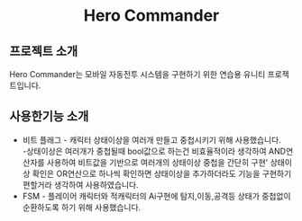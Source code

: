 <h1 align ="center">Hero Commander</h1>
<div align = "left">
  <h2>프로젝트 소개</h2>
  Hero Commander는 모바일 자동전투 시스템을 구현하기 위한 연습용 유니티 프로젝트입니다.
  <h2>사용한기능 소개</h2>
  <ul>
    <li>비트 플래그 - 캐릭터 상태이상을 여러개 만들고 중첩시키기 위해 사용했습니다.
    <br>-상태이상은 여러개가 중첩될때 bool값으로 하는건 비효율적이라 생각하여 AND연산자를 사용하여 비트값을 기반으로 여러개의 상태이상 중첩을 간단히 구현'
    상태이상 확인은 OR연산으로 하나씩 확인하면 상태이상을 추가하더라도 기능을 구현하기 편할거라 생각하여 사용하였습니다.</li>
    <li>FSM - 플레이어 캐릭터와 적캐릭터의 Ai구현에 탐지,이동,공격등 상태가 중첩없이 순환하도록 하기 위해 사용했습니다.</li>
  </ul>
</div>

